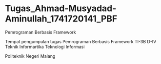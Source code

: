 # Tugas_Ahmad-Musyadad-Aminullah_1741720141_PBF
Pemrograman Berbasis Framework

Tempat pengumpulan tugas Pemrograman Berbasis Framework
TI-3B
D-IV Teknik Informartika
Teknologi Informasi

Politeknik Negeri Malang
